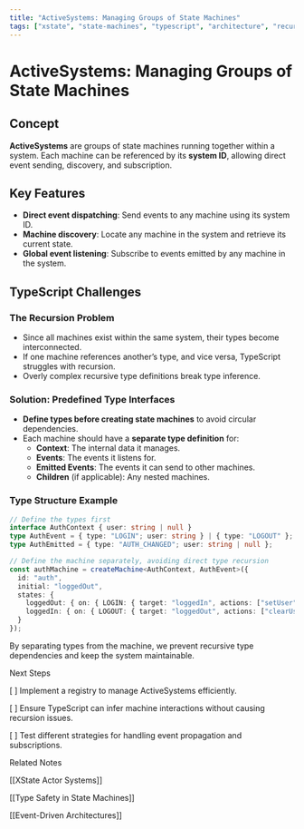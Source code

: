 ```yaml
---
title: "ActiveSystems: Managing Groups of State Machines"
tags: ["xstate", "state-machines", "typescript", "architecture", "recursion"]
---
```


# ActiveSystems: Managing Groups of State Machines  

## Concept  
**ActiveSystems** are groups of state machines running together within a system. Each machine can be referenced by its **system ID**, allowing direct event sending, discovery, and subscription.

## Key Features  
- **Direct event dispatching**: Send events to any machine using its system ID.  
- **Machine discovery**: Locate any machine in the system and retrieve its current state.  
- **Global event listening**: Subscribe to events emitted by any machine in the system.  

## TypeScript Challenges  
### The Recursion Problem  
- Since all machines exist within the same system, their types become interconnected.  
- If one machine references another’s type, and vice versa, TypeScript struggles with recursion.  
- Overly complex recursive type definitions break type inference.  

### Solution: Predefined Type Interfaces  
- **Define types before creating state machines** to avoid circular dependencies.  
- Each machine should have a **separate type definition** for:  
  - **Context**: The internal data it manages.  
  - **Events**: The events it listens for.  
  - **Emitted Events**: The events it can send to other machines.  
  - **Children** (if applicable): Any nested machines.  

### Type Structure Example  

```ts
// Define the types first
interface AuthContext { user: string | null }
type AuthEvent = { type: "LOGIN"; user: string } | { type: "LOGOUT" };
type AuthEmitted = { type: "AUTH_CHANGED"; user: string | null };

// Define the machine separately, avoiding direct type recursion
const authMachine = createMachine<AuthContext, AuthEvent>({
  id: "auth",
  initial: "loggedOut",
  states: {
    loggedOut: { on: { LOGIN: { target: "loggedIn", actions: ["setUser"] } } },
    loggedIn: { on: { LOGOUT: { target: "loggedOut", actions: ["clearUser"] } } }
  }
});
```



By separating types from the machine, we prevent recursive type dependencies and keep the system maintainable.

Next Steps

[ ] Implement a registry to manage ActiveSystems efficiently.

[ ] Ensure TypeScript can infer machine interactions without causing recursion issues.

[ ] Test different strategies for handling event propagation and subscriptions.


Related Notes

[[XState Actor Systems]]

[[Type Safety in State Machines]]

[[Event-Driven Architectures]]